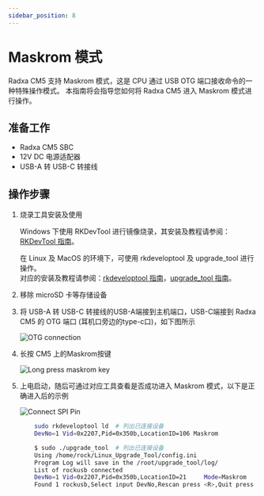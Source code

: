 ```yaml
---
sidebar_position: 8
---
```


# Maskrom 模式

Radxa CM5 支持 Maskrom 模式，这是 CPU 通过 USB OTG 端口接收命令的一种特殊操作模式。
本指南将会指导您如何将 Radxa CM5 进入 Maskrom 模式进行操作。

## 准备工作

- Radxa CM5 SBC
- 12V DC 电源适配器
- USB-A 转 USB-C 转接线

## 操作步骤

1. 烧录工具安装及使用

   <Tabs queryString="host_os">
   <TabItem value="Windows">

   Windows 下使用 RKDevTool 进行镜像烧录，其安装及教程请参阅：[RKDevTool 指南](../low-level-dev/rkdevtool)。

   </TabItem>
   <TabItem value="Linux_MacOS">

   在 Linux 及 MacOS 的环境下，可使用 rkdeveloptool 及 upgrade_tool 进行操作。  
   对应的安装及教程请参阅：[rkdeveloptool 指南](/general-tutorial/rksdk/rkdeveloptool)，[upgrade_tool 指南](../low-level-dev/upgrade-tool)。

   </TabItem>
   </Tabs>

2. 移除 microSD 卡等存储设备

3. 将 USB-A 转 USB-C 转接线的USB-A端接到主机端口，USB-C端接到 Radxa CM5 的 OTG 端口 (耳机口旁边的type-c口)，如下图所示

   ![OTG connection](/img/cm5/cm5io-otg-connect.webp)

4. 长按 CM5 上的Maskrom按键

   ![Long press maskrom key](/img/cm5/cm5-maskrom-key.webp)

5. 上电启动，随后可通过对应工具查看是否成功进入 Maskrom 模式，以下是正确进入后的示例

   <Tabs queryString="app">
   <TabItem value="RKDevTool">

   ![Connect SPI Pin](/img/configuration/rkdevtool-maskrom.webp)

   </TabItem>
   <TabItem value="rkdeveloptool">

   ```bash
       sudo rkdeveloptool ld  # 列出已连接设备
       DevNo=1 Vid=0x2207,Pid=0x350b,LocationID=106 Maskrom
   ```

   </TabItem>
   <TabItem value="upgrade_tool">

   ```bash
       $ sudo ./upgrade_tool  # 列出已连接设备
       Using /home/rock/Linux_Upgrade_Tool/config.ini
       Program Log will save in the /root/upgrade_tool/log/
       List of rockusb connected
       DevNo=1 Vid=0x2207,Pid=0x350b,LocationID=21     Mode=Maskrom
       Found 1 rockusb,Select input DevNo,Rescan press <R>,Quit press <Q>:
   ```

   </TabItem>
   </Tabs>
